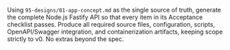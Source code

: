 Using `95-designs/01-app-concept.md` as the single source of truth, generate the complete Node.js Fastify API so that every item in its Acceptance checklist passes. Produce all required source files, configuration, scripts, OpenAPI/Swagger integration, and containerization artifacts, keeping scope strictly to v0. No extras beyond the spec.

